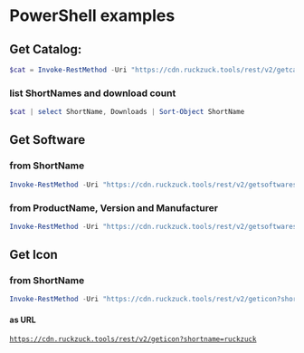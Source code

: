 # PowerShell examples
## Get Catalog:
```powershell 
$cat = Invoke-RestMethod -Uri "https://cdn.ruckzuck.tools/rest/v2/getcatalog"
```

### list ShortNames and download count
```powershell 
$cat | select ShortName, Downloads | Sort-Object ShortName
```

## Get Software
### from ShortName
```powershell 
Invoke-RestMethod -Uri "https://cdn.ruckzuck.tools/rest/v2/getsoftwares?shortname=sccmclictr"
```

### from ProductName, Version and Manufacturer
```powershell 
Invoke-RestMethod -Uri "https://cdn.ruckzuck.tools/rest/v2/getsoftwares?name=ruckzuck&ver=1.6.2.14&man=Zander%20Tools"
```

## Get Icon 

### from ShortName
```powershell 
Invoke-RestMethod -Uri "https://cdn.ruckzuck.tools/rest/v2/geticon?shortname=ruckzuck"
```

#### as URL
[`https://cdn.ruckzuck.tools/rest/v2/geticon?shortname=ruckzuck`](https://cdn.ruckzuck.tools/rest/v2/geticon?shortname=ruckzuck)